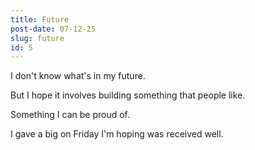 ```yaml
---
title: Future
post-date: 07-12-25
slug: future
id: 5
---
```


I don't know what's in my future.

But I hope it involves building something that people like.

Something I can be proud of.

I gave a big on Friday I'm hoping was received well.